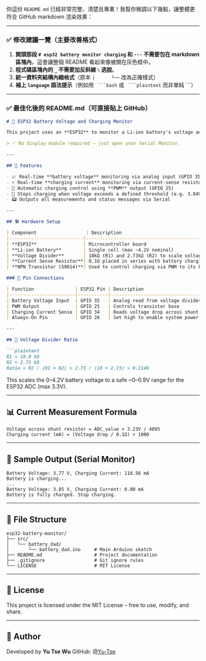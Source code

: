你這份 `README.md` 已經非常完整、清楚且專業！我幫你微調以下幾點，讓整體更符合 GitHub markdown 渲染效果：

---

### ✅ 修改建議一覽（主要改善格式）

1. **開頭那段 `# esp32 battery monitor charging` 和 `---` 不需要包在 markdown 區塊內**，這會讓整個 README 看起來像被關在灰色框中。
2. **程式碼區塊內的 `_` 不需要加反斜線 `\` 逃脫**。
3. **統一資料夾結構內縮格式**（原本 `|      └──` 改為正確樣式）
4. **補上 `language` 語法提示**（例如用 ` ```bash` 或 ` ```plaintext` 而非單純 \`\`\`）

---

### ✅ 最佳化後的 README.md（可直接貼上 GitHub）

````markdown
# 🔋 ESP32 Battery Voltage and Charging Monitor

This project uses an **ESP32** to monitor a Li-ion battery's voltage and charging current in real-time. It reads analog values through voltage divider and current sense resistors, dynamically adjusts charging via PWM, and reports results through the **Serial Monitor**.

> ✅ No display module required – just open your Serial Monitor.

---

## 📌 Features

- 📈 Real-time **battery voltage** monitoring via analog input (GPIO 35)  
- ⚡ Real-time **charging current** monitoring via current-sense resistor (GPIO 34)  
- 🧠 Automatic charging control using **PWM** output (GPIO 25)  
- 🔄 Stops charging when voltage exceeds a defined threshold (e.g. 3.84V)  
- 📟 Outputs all measurements and status messages via Serial  

---

## 🛠 Hardware Setup

| Component                  | Description                                       |
|---------------------------|---------------------------------------------------|
| **ESP32**                 | Microcontroller board                             |
| **Li-ion Battery**        | Single cell (max ~4.2V nominal)                   |
| **Voltage Divider**       | 10kΩ (R1) and 2.73kΩ (R2) to scale voltage        |
| **Current Sense Resistor**| 0.1Ω placed in series with battery charging path |
| **NPN Transistor (S9014)**| Used to control charging via PWM to its base     |

### 🔌 Pin Connections

| Function               | ESP32 Pin | Description                          |
|------------------------|-----------|--------------------------------------|
| Battery Voltage Input  | GPIO 35   | Analog read from voltage divider     |
| PWM Output             | GPIO 25   | Controls transistor base             |
| Charging Current Sense | GPIO 34   | Reads voltage drop across shunt      |
| Always-On Pin          | GPIO 26   | Set high to enable system power      |

---

## 📏 Voltage Divider Ratio

```plaintext
R1 = 10.0 kΩ  
R2 = 2.73 kΩ  
Ratio = R2 / (R1 + R2) = 2.73 / (10 + 2.73) ≈ 0.2146
````

This scales the 0–4.2V battery voltage to a safe \~0–0.9V range for the ESP32 ADC (max 3.3V).

---

## 📊 Current Measurement Formula

```plaintext
Voltage across shunt resistor = ADC_value × 3.23V / 4095  
Charging current (mA) = (Voltage drop / 0.1Ω) × 1000
```

---

## 🧪 Sample Output (Serial Monitor)

```plaintext
Battery Voltage: 3.77 V, Charging Current: 118.56 mA  
Battery is charging...  
...  
Battery Voltage: 3.85 V, Charging Current: 0.00 mA  
Battery is fully charged. Stop charging.
```

---

## 📁 File Structure

```plaintext
esp32-battery-monitor/
├── src/
│   └── battery_dad/
│       └── battery_dad.ino     # Main Arduino sketch
├── README.md                   # Project documentation
├── .gitignore                  # Git ignore rules
└── LICENSE                     # MIT License
```

---

## 📜 License

This project is licensed under the MIT License – free to use, modify, and share.

---

## 👤 Author

Developed by **Yu Tse Wu**
GitHub: [@Yu-Tse](https://github.com/Yu-Tse)

